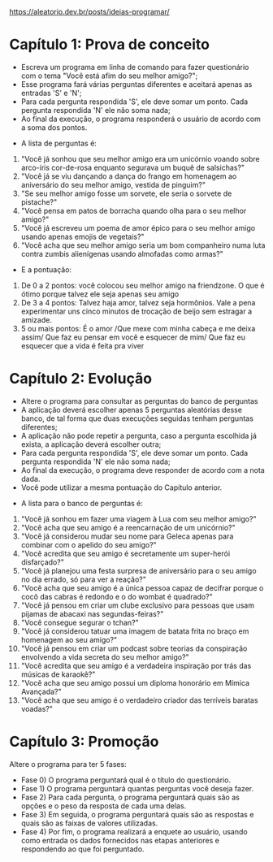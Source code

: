 https://aleatorio.dev.br/posts/ideias-programar/

# Capítulo 1: Prova de conceito

* Escreva um programa em linha de comando para fazer questionário com o tema "Você está afim do seu melhor amigo?";
* Esse programa fará várias perguntas diferentes e aceitará apenas as entradas 'S' e 'N';
* Para cada pergunta respondida 'S', ele deve somar um ponto. Cada pergunta respondida 'N' ele não soma nada;
* Ao final da execução, o programa responderá o usuário de acordo com a soma dos pontos. 
+ A lista de perguntas é:

1. "Você já sonhou que seu melhor amigo era um unicórnio voando sobre arco-íris cor-de-rosa enquanto segurava um buquê de salsichas?"
1. "Você já se viu dançando a dança do frango em homenagem ao aniversário do seu melhor amigo, vestida de pinguim?"
1. "Se seu melhor amigo fosse um sorvete, ele seria o sorvete de pistache?"
1. "Você pensa em patos de borracha quando olha para o seu melhor amigo?"
1. "Você já escreveu um poema de amor épico para o seu melhor amigo usando apenas emojis de vegetais?"
1. "Você acha que seu melhor amigo seria um bom companheiro numa luta contra zumbis alienígenas usando almofadas como armas?"

* E a pontuação:
1. De 0 a 2 pontos: você colocou seu melhor amigo na friendzone. O que é ótimo porque talvez ele seja apenas seu amigo
1. De 3 a 4 pontos: Talvez haja amor, talvez seja hormônios. Vale a pena experimentar uns cinco minutos de trocação de beijo sem estragar a amizade.
1. 5 ou mais pontos: É o amor /Que mexe com minha cabeça e me deixa assim/ Que faz eu pensar em você e esquecer de mim/ Que faz eu esquecer que a vida é feita pra viver

# Capítulo 2: Evolução

* Altere o programa para consultar as perguntas do banco de perguntas
* A aplicação deverá escolher apenas 5 perguntas aleatórias desse banco, de tal forma que duas execuções seguidas tenham perguntas diferentes;
* A aplicação não pode repetir a pergunta, caso a pergunta escolhida já exista, a aplicação deverá escolher outra;
* Para cada pergunta respondida 'S', ele deve somar um ponto. Cada pergunta respondida 'N' ele não soma nada;
* Ao final da execução, o programa deve responder de acordo com a nota dada. 
* Você pode utilizar a mesma pontuação do Capítulo anterior.
+ A lista para o banco de perguntas é:
1. "Você já sonhou em fazer uma viagem à Lua com seu melhor amigo?"
1. "Você acha que seu amigo é a reencarnação de um unicórnio?"
1. "Você já considerou mudar seu nome para Geleca apenas para combinar com o apelido do seu amigo?"
1. "Você acredita que seu amigo é secretamente um super-herói disfarçado?"
1. "Você já planejou uma festa surpresa de aniversário para o seu amigo no dia errado, só para ver a reação?"
1. "Você acha que seu amigo é a única pessoa capaz de decifrar porque o cocô das cabras é redondo e o do wombat é quadrado?"
1. "Você já pensou em criar um clube exclusivo para pessoas que usam pijamas de abacaxi nas segundas-feiras?"
1. "Você consegue segurar o tchan?"
1. "Você já considerou tatuar uma imagem de batata frita no braço em homenagem ao seu amigo?"
1. "Você já pensou em criar um podcast sobre teorias da conspiração envolvendo a vida secreta do seu melhor amigo?"
1. "Você acredita que seu amigo é a verdadeira inspiração por trás das músicas de karaokê?"
1. "Você acha que seu amigo possui um diploma honorário em Mímica Avançada?"
1. "Você acha que seu amigo é o verdadeiro criador das terríveis baratas voadas?"

# Capítulo 3: Promoção

Altere o programa para ter 5 fases:

* Fase 0) O programa perguntará qual é o título do questionário.
* Fase 1) O programa perguntará quantas perguntas você deseja fazer.
* Fase 2) Para cada pergunta, o programa perguntará quais são as opções e o peso da resposta de cada uma delas.
* Fase 3) Em seguida, o programa perguntará quais são as respostas e quais são as faixas de valores utilizadas.
* Fase 4) Por fim, o programa realizará a enquete ao usuário, usando como entrada os dados fornecidos nas etapas anteriores e respondendo ao que foi perguntado.